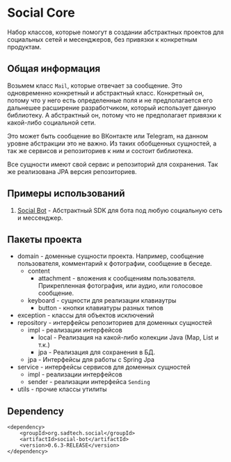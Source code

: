 # Social Core

Набор классов, которые помогут в создании абстрактных проектов для социальных сетей и месенджеров, без привязки к конкретным продуктам.

## Общая информация

Возьмем класс `Mail`, которые отвечает за сообщение. Это одновременно конкретный и абстрактный класс. Конкретный он, 
потому что у него есть определенные поля и не предполагается его дальнешее расширение разработчиком, который использует 
данную библиотеку. А абстрактный он, потому что не предполагает привязки к какой-либо социальной сети.

Это может быть сообщение во ВКонтакте или Telegram, на данном уровне абстракции это не важно. Из таких обобщенных 
сущностей, а так же сервисов и репозиториев к ним и состоит библиотека.

Все сущности имеют свой сервис и репозиторий для сохранения. Так же реализована JPA версия репозиториев.

## Примеры использований

1. [Social Bot](https://github.com/uPagge/social-bot) - Абстрактный SDK для бота под любую социальную сеть и мессенджер.

## Пакеты проекта

- domain - доменные сущности проекта. Например, сообщение пользователя, комментарий к фотографии, сообщение в беседе.
    - content
        - attachment - вложения к сообщениям пользователя. Прикрепленная фотография, или аудио, или голосовое сообщение.
    - keyboard - сущности для реализации клавиаутры
        - button - кнопки клавиатуры разных типов
- exception - классы для объектов исключений
- repository - интерфейсы репозиториев для доменных сущностей
    - impl - реализации интерфейсов
        - local - Реализация на какой-либо колекции Java (Map, List и т.к.)
        - jpa - Реализация для сохранения в БД.
    - jpa - Интерфейсы для работы с Spring Jpa 
- service - интерфейсы сервисов для доменных сущностей
    - impl - реализации интерфейсов
    - sender - реализации интерфейса `Sending`
- utils - прочие классы утилиты

## Dependency

```
<dependency>
    <groupId>org.sadtech.social</groupId>
    <artifactId>social-bot</artifactId>
    <version>0.6.3-RELEASE</version>
</dependency>
```


